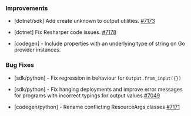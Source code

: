 ### Improvements

- [dotnet/sdk] Add create unknown to output utilities.
  [#7173](https://github.com/pulumi/pulumi/pull/7173)

- [dotnet] Fix Resharper code issues.
  [#7178](https://github.com/pulumi/pulumi/pull/7178)

- [codegen] - Include properties with an underlying type of string on Go provider instances.

### Bug Fixes

- [sdk/python] - Fix regression in behaviour for `Output.from_input({})`

- [sdk/python] - Fix hanging deployments and improve error messages
  for programs with incorrect typings for output values
  [#7049](https://github.com/pulumi/pulumi/pull/7049)

- [codegen/python] - Rename conflicting ResourceArgs classes
  [#7171](https://github.com/pulumi/pulumi/pull/7171)
